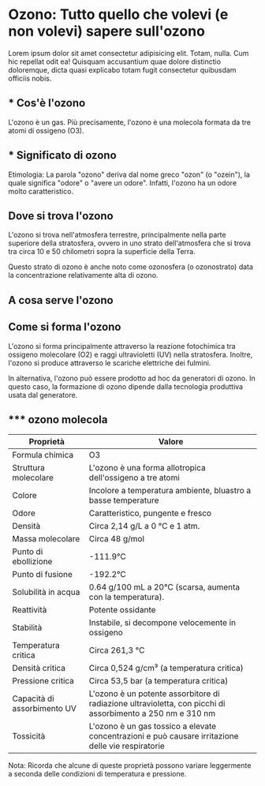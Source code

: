 # Ozono: Tutto quello che volevi (e non volevi) sapere sull'ozono

Lorem ipsum dolor sit amet consectetur adipisicing elit. Totam, nulla. Cum hic repellat odit ea! Quisquam accusantium quae dolore distinctio doloremque, dicta quasi explicabo totam fugit consectetur quibusdam officiis nobis.

## * Cos'è l'ozono

L'ozono è un gas. Più precisamente, l'ozono è una molecola formata da tre atomi di ossigeno (O3).

## * Significato di ozono

Etimologia: La parola "ozono" deriva dal nome greco "ozon" (o "ozein"), la quale significa "odore" o "avere un odore". Infatti, l'ozono ha un odore molto caratteristico.

## Dove si trova l'ozono

L'ozono si trova nell'atmosfera terrestre, principalmente nella parte superiore della stratosfera, ovvero in uno strato dell'atmosfera che si trova tra circa 10 e 50 chilometri sopra la superficie della Terra. 

Questo strato di ozono è anche noto come ozonosfera (o ozonostrato) data la concentrazione relativamente alta di ozono.

## A cosa serve l'ozono

## Come si forma l'ozono

L'ozono si forma principalmente attraverso la reazione fotochimica tra ossigeno molecolare (O2) e raggi ultravioletti (UV) nella stratosfera. Inoltre, l'ozono si produce attraverso le scariche elettriche dei fulmini.

In alternativa, l'ozono può essere prodotto ad hoc da generatori di ozono. In questo caso, la formazione di ozono dipende dalla tecnologia produttiva usata dal generatore.

## *** ozono molecola

| Proprietà            | Valore   |
|----------------------|--------- |
| Formula chimica | O3 |
| Struttura molecolare | L'ozono è una forma allotropica dell'ossigeno a tre atomi |
| Colore | Incolore a temperatura ambiente, bluastro a basse temperature |
| Odore | Caratteristico, pungente e fresco |
| Densità | Circa 2,14 g/L a 0 °C e 1 atm. |
| Massa molecolare | Circa 48 g/mol |
| Punto di ebollizione | -111.9°C |
| Punto di fusione | -192.2°C |
| Solubilità in acqua | 0.64 g/100 mL a 20°C (scarsa, aumenta con la temperatura). |
| Reattività | Potente ossidante |
| Stabilità | Instabile, si decompone velocemente in ossigeno |
| Temperatura critica | Circa 261,3 °C |
| Densità critica | Circa 0,524 g/cm³ (a temperatura critica) |
| Pressione critica | Circa 53,5 bar (a temperatura critica) |
| Capacità di assorbimento UV | L'ozono è un potente assorbitore di radiazione ultravioletta, con picchi di assorbimento a 250 nm e 310 nm |
| Tossicità | L'ozono è un gas tossico a elevate concentrazioni e può causare irritazione delle vie respiratorie |

Nota: Ricorda che alcune di queste proprietà possono variare leggermente a seconda delle condizioni di temperatura e pressione.


